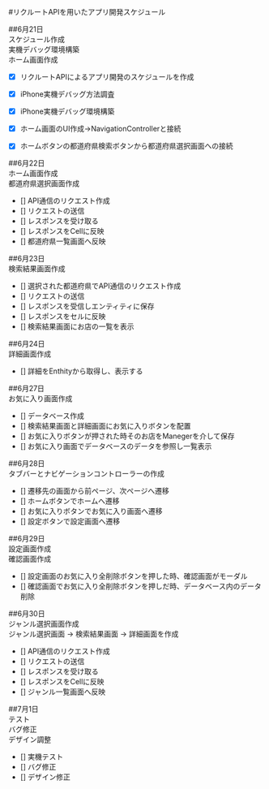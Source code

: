 #リクルートAPIを用いたアプリ開発スケジュール  
  
##6月21日  
スケジュール作成  
実機デバッグ環境構築  
ホーム画面作成  
  

- [x] リクルートAPIによるアプリ開発のスケジュールを作成  
- [x] iPhone実機デバッグ方法調査  
- [x] iPhone実機デバッグ環境構築  
- [x] ホーム画面のUI作成→NavigationControllerと接続  
- [x] ホームボタンの都道府県検索ボタンから都道府県選択画面への接続  
  
  
##6月22日  
ホーム画面作成  
都道府県選択画面作成   
  
- [] API通信のリクエスト作成 
- [] リクエストの送信
- [] レスポンスを受け取る  
- [] レスポンスをCellに反映  
- [] 都道府県一覧画面へ反映  
  
##6月23日  
検索結果画面作成  
  
- [] 選択された都道府県でAPI通信のリクエスト作成  
- [] リクエストの送信  
- [] レスポンスを受信しエンティティに保存  
- [] レスポンスをセルに反映  
- [] 検索結果画面にお店の一覧を表示  
  
##6月24日  
詳細画面作成  

- [] 詳細をEnthityから取得し、表示する  
  
##6月27日  
お気に入り画面作成  
  
- [] データベース作成  
- [] 検索結果画面と詳細画面にお気に入りボタンを配置  
- [] お気に入りボタンが押された時そのお店をManegerを介して保存  
- [] お気に入り画面でデータベースのデータを参照し一覧表示  
  
##6月28日  
タブバーとナビゲーションコントローラーの作成  
  
- [] 遷移先の画面から前ページ、次ページへ遷移  
- [] ホームボタンでホームへ遷移  
- [] お気に入りボタンでお気に入り画面へ遷移  
- [] 設定ボタンで設定画面へ遷移  
  
##6月29日  
設定画面作成  
確認画面作成  
  
- [] 設定画面のお気に入り全削除ボタンを押した時、確認画面がモーダル  
- [] 確認画面でお気に入り全削除ボタンを押しだ時、データベース内のデータ削除  
  
##6月30日  
ジャンル選択画面作成  
ジャンル選択画面 → 検索結果画面 → 詳細画面を作成  
  
- [] API通信のリクエスト作成 
- [] リクエストの送信
- [] レスポンスを受け取る  
- [] レスポンスをCellに反映  
- [] ジャンル一覧画面へ反映  
  
##7月1日  
テスト  
バグ修正  
デザイン調整  
  
- [] 実機テスト  
- [] バグ修正  
- [] デザイン修正





